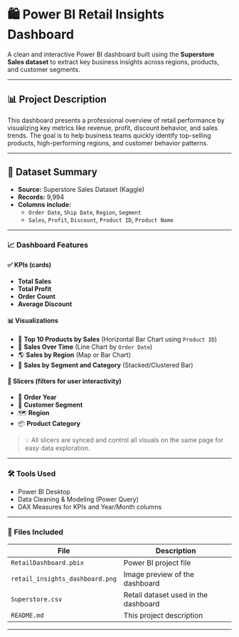 # 🛍️ **Power BI Retail Insights Dashboard**

A clean and interactive Power BI dashboard built using the **Superstore Sales dataset** to extract key business insights across regions, products, and customer segments.

---

## 📊 **Project Description**

This dashboard presents a professional overview of retail performance by visualizing key metrics like revenue, profit, discount behavior, and sales trends. The goal is to help business teams quickly identify top-selling products, high-performing regions, and customer behavior patterns.

---

## 🧾 **Dataset Summary**

* **Source:** Superstore Sales Dataset (Kaggle)
* **Records:** 9,994
* **Columns include:**
  * `Order Date`, `Ship Date`, `Region`, `Segment`
  * `Sales`, `Profit`, `Discount`, `Product ID`, `Product Name`

---

### 📈 **Dashboard Features**

#### ✅ KPIs (cards)

* **Total Sales**
* **Total Profit**
* **Order Count**
* **Average Discount**

#### 📊 Visualizations

* 📍 **Top 10 Products by Sales** (Horizontal Bar Chart using `Product ID`)
* 📅 **Sales Over Time** (Line Chart by `Order Date`)
* 🌎 **Sales by Region** (Map or Bar Chart)
* 🎯 **Sales by Segment and Category** (Stacked/Clustered Bar)

#### 🔄 Slicers (filters for user interactivity)

* 📆 **Order Year**
* 🧍 **Customer Segment**
* 🗺️ **Region**
* 📦 **Product Category**

> 💡 All slicers are synced and control all visuals on the same page for easy data exploration.

---

### 🛠️ Tools Used

* Power BI Desktop
* Data Cleaning & Modeling (Power Query)
* DAX Measures for KPIs and Year/Month columns

---

### 📁 Files Included

| File                                   | Description                          |
| -------------------------------------- | ------------------------------------ |
| `RetailDashboard.pbix`               | Power BI project file                |
| `retail_insights_dashboard.png`      | Image preview of the dashboard       |
| `Superstore.csv`                     | Retail dataset used in the dashboard |
| `README.md`                          | This project description             |

---



